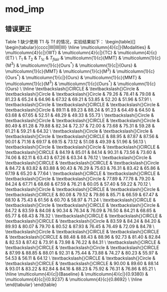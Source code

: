 # mod_imp

## 错误更正
Table 1 缺少使用 T1 与 Tf 的情况，实验结果如下：
\begin{table}[]
\begin{tabular}{cccc|llll|llll|llll}
\hline
\multicolumn{4}{c|}{Modalities}                                                                   & \multicolumn{4}{c|}{WT}                                                                                            & \multicolumn{4}{c|}{TC}                                                                                            & \multicolumn{4}{c}{ET}                                                                                            \\
$T_{1}$                & $T_{2}$                & $T_{1c}$               & $T_{flair}$            & \multicolumn{1}{c}{MMT} & \multicolumn{1}{c}{M$^{3}$} & \multicolumn{1}{c}{Ours$^{*}$} & \multicolumn{1}{c|}{Ours} & \multicolumn{1}{c}{MMT} & \multicolumn{1}{c}{M$^{3}$} & \multicolumn{1}{c}{Ours$^{*}$} & \multicolumn{1}{c|}{Ours} & \multicolumn{1}{c}{MMT} & \multicolumn{1}{c}{M$^{3}$} & \multicolumn{1}{c}{Ours$^{*}$} & \multicolumn{1}{c}{Ours} \\ \hline
\textbackslash{}CIRCLE & \textbackslash{}Circle & \textbackslash{}Circle & \textbackslash{}Circle & 79.26                   & 78.41                       & 79.08                          & 81.23                     & 65.24                   & 64.96                       & 67.32                          & 69.21                     & 53.85                   & 52.20                       & 51.96                          & 57.91                    \\
\textbackslash{}Circle & \textbackslash{}CIRCLE & \textbackslash{}Circle & \textbackslash{}Circle & 89.11                   & 89.23                       & 88.24                          & 91.23                     & 64.49                   & 64.50                       & 63.68                          & 67.65                     & 52.51                   & 48.29                       & 49.33                          & 55.73                    \\
\textbackslash{}Circle & \textbackslash{}Circle & \textbackslash{}CIRCLE & \textbackslash{}Circle & 80.49                   & 81.28                       & 79.88                          & 82.34                     & 72.37                   & 72.00                       & 73.68                          & 75.31                     & 59.28                   & 61.21                       & 59.21                          & 64.32                    \\
\textbackslash{}Circle & \textbackslash{}Circle & \textbackslash{}Circle & \textbackslash{}CIRCLE & 88.95                   & 87.87                       & 87.56                          & 90.01                     & 71.16                   & 69.17                       & 69.15                          & 73.12                     & 51.08                   & 49.39                       & 51.96                          & 56.13                    \\
\textbackslash{}Circle & \textbackslash{}Circle & \textbackslash{}CIRCLE & \textbackslash{}CIRCLE & 84.19                   & 85.01                       & 84.14                          & 90.31                     & 73.56                   & 73.60                       & 74.06                          & 82.11                     & 63.43                   & 67.26                       & 63.34                          & 76.12                    \\
\textbackslash{}Circle & \textbackslash{}CIRCLE & \textbackslash{}CIRCLE & \textbackslash{}Circle & 84.72                   & 83.82                       & 83.88                          & 90.43                     & 76.29                   & 75.63                       & 76.31                          & 83.42                     & 65.86                   & 67.19                       & 65.20                          & 77.64                    \\
\textbackslash{}CIRCLE & \textbackslash{}CIRCLE & \textbackslash{}Circle & \textbackslash{}Circle & 77.89                   & 77.78                       & 79.20                          & 84.24                     & 67.71                   & 68.68                       & 67.59                          & 76.21                     & 60.05                   & 57.40                       & 59.22                          & 70.12                    \\
\textbackslash{}Circle & \textbackslash{}CIRCLE & \textbackslash{}Circle & \textbackslash{}CIRCLE & 80.08                   & 79.52                       & 79.86                          & 85.71                     & 66.59                   & 67.47                       & 68.10                          & 75.43                     & 61.56                   & 60.70                       & 58.97                          & 71.24                    \\
\textbackslash{}CIRCLE & \textbackslash{}Circle & \textbackslash{}CIRCLE & \textbackslash{}Circle & 84.72                   & 83.59                       & 84.08                          & 90.34                     & 76.34                   & 76.09                       & 76.50                          & 84.21                     & 68.65                   & 65.77                       & 68.43                          & 78.32                    \\
\textbackslash{}CIRCLE & \textbackslash{}CIRCLE & \textbackslash{}CIRCLE & \textbackslash{}Circle & 83.59                   & 84.24                       & 84.20                          & 89.93                     & 80.07                   & 79.70                       & 80.52                          & 87.93                     & 76.45                   & 76.49                       & 72.09                          & 84.78                    \\
\textbackslash{}Circle & \textbackslash{}CIRCLE & \textbackslash{}CIRCLE & \textbackslash{}CIRCLE & 88.48                   & 88.43                       & 88.96                          & 92.73                     & 81.40                   & 82.84                       & 82.53                          & 87.42                     & 73.91                   & 73.98                       & 76.22                          & 84.31                    \\
\textbackslash{}CIRCLE & \textbackslash{}CIRCLE & \textbackslash{}Circle & \textbackslash{}CIRCLE & 87.99                   & 88.85                       & 88.01                          & 92.31                     & 75.44                   & 73.88                       & 74.27                          & 80.23                     & 55.97                   & 54.53                       & 56.11                          & 64.12                    \\
\textbackslash{}CIRCLE & \textbackslash{}Circle & \textbackslash{}CIRCLE & \textbackslash{}CIRCLE & 90.00                   & 89.60                       & 88.14                          & 93.01                     & 83.22                   & 82.84                       & 84.16                          & 88.23                     & 75.92                   & 76.31                       & 76.86                          & 85.21                    \\ \hline
\multicolumn{4}{c|}{Baseline}                                                                     & \multicolumn{4}{c|}{0.9380}                                                                                        & \multicolumn{4}{c|}{0.9237}                                                                                        & \multicolumn{4}{c}{0.8692}                                                                                        \\ \hline
\end{tabular}
\end{table}
